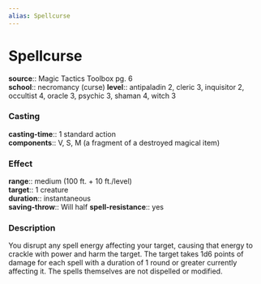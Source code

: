```yaml
---
alias: Spellcurse
---
```


# Spellcurse 

**source**:: Magic Tactics Toolbox pg. 6  
**school**:: necromancy (curse)
**level**:: antipaladin 2, cleric 3, inquisitor 2, occultist 4, oracle 3, psychic 3, shaman 4, witch 3

### Casting 

**casting-time**:: 1 standard action  
**components**:: V, S, M (a fragment of a destroyed magical item)

### Effect 

**range**:: medium (100 ft. + 10 ft./level)  
**target**:: 1 creature  
**duration**:: instantaneous  
**saving-throw**:: Will half
**spell-resistance**:: yes

### Description 

You disrupt any spell energy affecting your target, causing that energy to crackle with power and harm the target. The target takes 1d6 points of damage for each spell with a duration of 1 round or greater currently affecting it. The spells themselves are not dispelled or modified.
